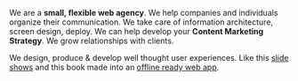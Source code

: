 We are a **small, flexible web agency**. We help companies and individuals organize their communication. We take care of information architecture, screen design, deploy. We can help develop your **Content Marketing Strategy**. We grow relationships with clients.

We design, produce & develop well thought user experiences. Like this [slide shows](https://revealing.junglestar.org/#/8/1) and this book made into an [offline ready web app](https://nodoctor.junglestar.org/?ref=junglestar-about).

